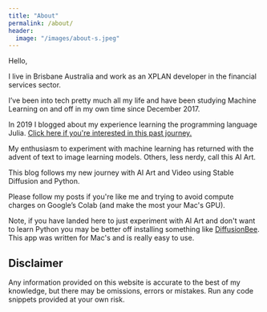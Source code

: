 ```yaml
---
title: "About"
permalink: /about/
header:
  image: "/images/about-s.jpeg"
---
```

Hello,

I live in Brisbane Australia and work as an XPLAN developer in the financial services sector.

I’ve been into tech pretty much all my life and have been studying Machine Learning on and off in my own time since December 2017.

In 2019 I blogged about my experience learning the programming language Julia. [Click here if you're interested in this past journey.](https://spcman.github.io/getting-to-know-julia/)

My enthusiasm to experiment with machine learning has returned with the advent of text to image learning models. Others, less nerdy, call this AI Art.

This blog follows my new journey with AI Art and Video using Stable Diffusion and Python.  

Please follow my posts if you're like me and trying to avoid compute charges on Google’s Colab (and make the most your Mac's GPU).

Note, if you have landed here to just experiment with AI Art and don't want to learn Python you may be better off installing something like [DiffusionBee](https://diffusionbee.com/).  This app was written for Mac's and is really easy to use.


## Disclaimer

Any information provided on this website is accurate to the best of my knowledge, but there may be omissions, errors or mistakes. Run any code snippets provided at your own risk.
